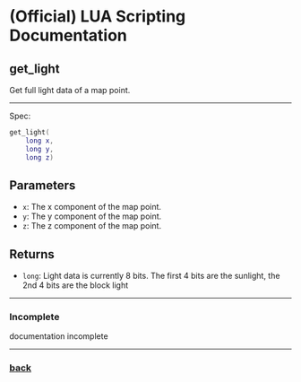 
# (Official) LUA Scripting Documentation

## get_light

Get full light data of a map point.

___

Spec:

```lua
get_light(
	long x,
	long y,
	long z)
```

## Parameters

- `x`: The x component of the map point.
- `y`: The y component of the map point.
- `z`: The z component of the map point.

## Returns

- `long`: Light data is currently 8 bits. The first 4 bits are the sunlight, the 2nd 4 bits are the block light

___

### Incomplete

documentation incomplete

___

### [back](../getters)
